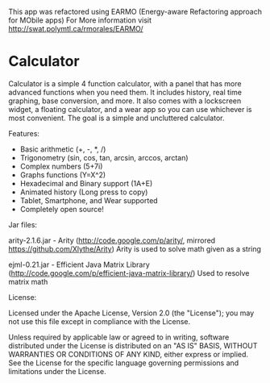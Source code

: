 This app was refactored using EARMO (Energy-aware Refactoring approach for MObile apps)
For More information visit http://swat.polymtl.ca/rmorales/EARMO/


# Calculator

Calculator is a simple 4 function calculator, with a panel that has more advanced functions when you need them. It includes history, real time graphing, base conversion, and more. It also comes with a lockscreen widget, a floating calculator, and a wear app so you can use whichever is most convenient.
The goal is a simple and uncluttered calculator.

Features:

* Basic arithmetic (+, -, *, /)
* Trigonometry (sin, cos, tan, arcsin, arccos, arctan)
* Complex numbers (5+7i)
* Graphs functions (Y=X^2)
* Hexadecimal and Binary support (1A+E)
* Animated history (Long press to copy)
* Tablet, Smartphone, and Wear supported
* Completely open source!

Jar files:

arity-2.1.6.jar - Arity (http://code.google.com/p/arity/, mirrored https://github.com/Xlythe/Arity)
    Arity is used to solve math given as a string

ejml-0.21.jar - Efficient Java Matrix Library (http://code.google.com/p/efficient-java-matrix-library/)
    Used to resolve matrix math

License:

   Licensed under the Apache License, Version 2.0 (the "License");
   you may not use this file except in compliance with the License.

   Unless required by applicable law or agreed to in writing, software
   distributed under the License is distributed on an "AS IS" BASIS,
   WITHOUT WARRANTIES OR CONDITIONS OF ANY KIND, either express or implied.
   See the License for the specific language governing permissions and
   limitations under the License.
